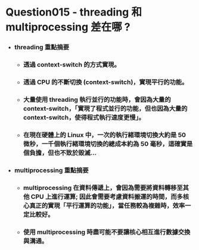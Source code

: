 Question015 - threading 和 multiprocessing 差在哪 ?
=====
* ### threading 重點摘要
    * ### 透過 context-switch 的方式實現。
    * ### 透過 CPU 的不斷切換 (context-switch)，實現平行的功能。
    * ### 大量使用 threading 執行並行的功能時，會因為大量的 context-switch，「實現了程式並行的功能，但也因為大量的 context-switch，使得程式執行速度更慢」。
    * ### 在現在硬體上的 Linux 中，一次的執行緒環境切換大約是 50 微秒，一千個執行緒環境切換的總成本約為 50 毫秒，這確實是個負擔，但也不致於毀滅...
* ### multiprocessing 重點摘要
    * ### multiprocessing 在資料傳遞上，會因為需要將資料轉移至其他 CPU 上進行運算; 因此會需要考慮資料搬運的時間，而多核心真正的實現「平行運算的功能」，當任務較為複雜時，效率一定比較好。
    * ### 使用 multiprocessing 時盡可能不要讓核心相互進行數據交換與溝通。
<br />
